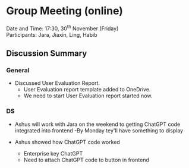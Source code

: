 # Group Meeting (online)
Date and Time: 17:30, 30<sup>th</sup> November (Friday)\
Participants: Jara, Jiaxin, Ling, Habib

## Discussion Summary
### General
- Discussed User Evaluation Report.
	- User Evaluation report template added to OneDrive.
	- We need to start User Evaluation report started now.

### DS 
- Ashus will work with Jara on the weekend to getting ChatGPT code integrated into frontend
	-By Monday tey'll have something to display

- Ashus showed how ChatGPT code worked
	- Enterprise key ChatGPT
	- Need to attach ChatGPT code to button in frontend

